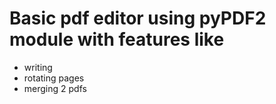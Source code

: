# Basic pdf editor using pyPDF2 module with features like
<ul>
  <li>writing</li>
  <li>rotating pages</li>
  <li>merging 2 pdfs</li>
</ul>
